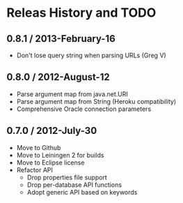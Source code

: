 # Releas History and TODO


## 0.8.1 / 2013-February-16

* Don't lose query string when parsing URLs (Greg V)

## 0.8.0 / 2012-August-12

* Parse argument map from java.net.URI
* Parse argument map from String (Heroku compatibility)
* Comprehensive Oracle connection parameters


## 0.7.0 / 2012-July-30

* Move to Github
* Move to Leiningen 2 for builds
* Move to Eclipse license
* Refactor API
  * Drop properties file support
  * Drop per-database API functions
  * Adopt generic API based on keywords

